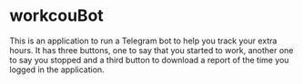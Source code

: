 # workcouBot
This is an application to run a Telegram bot to help you track your extra hours. 
It has three buttons, one to say that you started to work, another one to say you stopped and a third button to download a report of the time you logged in the application.